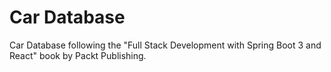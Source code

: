 # Car Database
Car Database following the "Full Stack Development with Spring Boot 3 and React" book by Packt Publishing.
